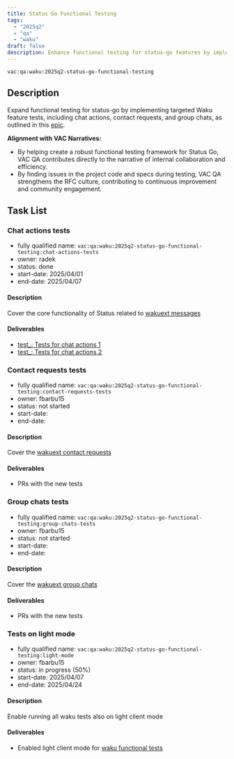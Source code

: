 ```yaml
---
title: Status Go Functional Testing
tags:
  - "2025q2"
  - "qa"
  - "waku"  
draft: false  
description: Enhance functional testing for status-go features by implementing tests focused on Waku functionality.
---
```


`vac:qa:waku:2025q2-status-go-functional-testing`

## Description
Expand functional testing for status-go by implementing targeted Waku feature tests, 
including chat actions, contact requests, and group chats, 
as outlined in this [epic](https://github.com/status-im/status-go/issues/6064). 

**Alignment with VAC Narratives:**
* By helping create a robust functional testing framework for Status Go,
  VAC QA contributes directly to the narrative of internal collaboration and efficiency.
* By finding issues in the project code and specs during testing,
  VAC QA strengthens the RFC culture, contributing to continuous improvement and community engagement.

## Task List


### Chat actions tests

* fully qualified name: `vac:qa:waku:2025q2-status-go-functional-testing:chat-actions-tests`
* owner: radek
* status: done
* start-date: 2025/04/01
* end-date: 2025/04/07

#### Description
Cover the core functionality of Status related to [wakuext messages](https://github.com/status-im/status-go/issues/6072)

#### Deliverables
- [test_: Tests for chat actions 1](https://github.com/status-im/status-go/pull/6453)
- [test_: Tests for chat actions 2](https://github.com/status-im/status-go/pull/6492)


### Contact requests tests

* fully qualified name: `vac:qa:waku:2025q2-status-go-functional-testing:contact-requests-tests`
* owner: fbarbu15
* status: not started
* start-date: 
* end-date: 

#### Description
Cover the [wakuext contact requests](https://github.com/status-im/status-go/issues/6085)

#### Deliverables
* PRs with the new tests


### Group chats tests

* fully qualified name: `vac:qa:waku:2025q2-status-go-functional-testing:group-chats-tests`
* owner: fbarbu15
* status: not started
* start-date: 
* end-date: 

#### Description
Cover the [wakuext group chats](https://github.com/status-im/status-go/issues/6071)

#### Deliverables
* PRs with the new tests

### Tests on light mode

* fully qualified name: `vac:qa:waku:2025q2-status-go-functional-testing:light-mode`
* owner: fbarbu15
* status: in progress (50%)
* start-date: 2025/04/07
* end-date: 2025/04/24

#### Description
Enable running all waku tests also on light client mode

#### Deliverables
- Enabled light client mode for [waku functional tests](https://github.com/status-im/status-go/pull/6518/files)
